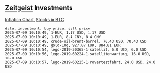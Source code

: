 ## [Zeitgeist](index.html) Investments

[Inflation Chart](https://inflationchart.com),
[Stocks in BTC](https://stonksinbtc.xyz/)

```
date, investment, buy price, sell price
2025-07-09 10:10:49, 1-EUR, 1.17 USD, 1.17 USD
2025-07-09 10:10:49, 1-EUR, 8.4 CNY, 8.4 CNY
2025-07-09 10:10:49, crude-oil-brent-barrel, 70.43 USD, 70.43 USD
2025-07-09 10:10:49, gold-10g, 927.87 EUR, 884.81 EUR
2025-07-09 10:10:54, lego-2019-30365-1-satellit, 6.0 USD, 6.0 USD
2025-07-09 10:10:56, lego-2019-60224-1-satellitenwartung, 16.0 USD, 16.0 USD
2025-07-09 10:10:57, lego-2019-60225-1-rovertestfahrt, 24.0 USD, 24.0 USD
```
